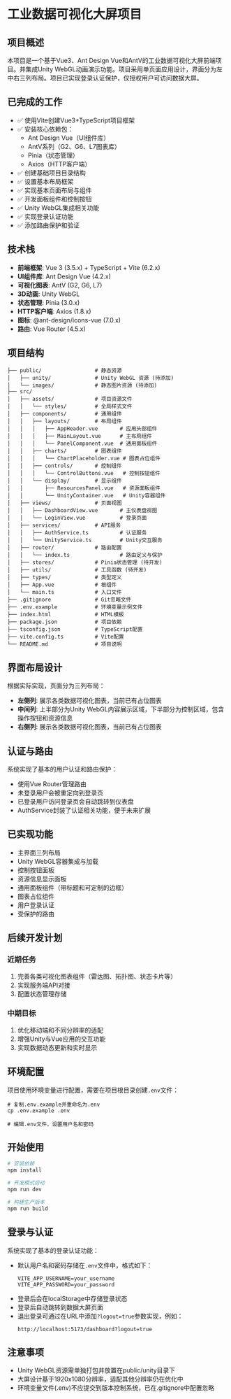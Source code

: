 # 工业数据可视化大屏项目

## 项目概述
本项目是一个基于Vue3、Ant Design Vue和AntV的工业数据可视化大屏前端项目。并集成Unity WebGL动画演示功能。项目采用单页面应用设计，界面分为左中右三列布局。项目已实现登录认证保护，仅授权用户可访问数据大屏。

## 已完成的工作
- ✅ 使用Vite创建Vue3+TypeScript项目框架
- ✅ 安装核心依赖包：
  - Ant Design Vue（UI组件库）
  - AntV系列（G2、G6、L7图表库）
  - Pinia（状态管理）
  - Axios（HTTP客户端）
- ✅ 创建基础项目目录结构
- ✅ 设置基本布局框架
- ✅ 实现基本页面布局与组件
- ✅ 开发面板组件和控制按钮
- ✅ Unity WebGL集成相关功能
- ✅ 实现登录认证功能
- ✅ 添加路由保护和验证

## 技术栈
- **前端框架**: Vue 3 (3.5.x) + TypeScript + Vite (6.2.x)
- **UI组件库**: Ant Design Vue (4.2.x)
- **可视化图表**: AntV (G2, G6, L7)
- **3D动画**: Unity WebGL
- **状态管理**: Pinia (3.0.x)
- **HTTP客户端**: Axios (1.8.x)
- **图标**: @ant-design/icons-vue (7.0.x)
- **路由**: Vue Router (4.5.x)

## 项目结构
```
├── public/                 # 静态资源
│   ├── unity/              # Unity WebGL 资源 (待添加)
│   └── images/             # 静态图片资源 (待添加)
├── src/
│   ├── assets/             # 项目资源文件
│   │   └── styles/         # 全局样式文件
│   ├── components/         # 通用组件
│   │   ├── layouts/        # 布局组件
│   │   │   ├── AppHeader.vue       # 应用头部组件
│   │   │   ├── MainLayout.vue      # 主布局组件
│   │   │   └── PanelComponent.vue  # 通用面板组件
│   │   ├── charts/         # 图表组件
│   │   │   └── ChartPlaceholder.vue # 图表占位组件
│   │   ├── controls/       # 控制组件
│   │   │   └── ControlButtons.vue   # 控制按钮组件
│   │   └── display/        # 显示组件
│   │       ├── ResourcesPanel.vue   # 资源面板组件
│   │       └── UnityContainer.vue   # Unity容器组件
│   ├── views/              # 页面视图
│   │   ├── DashboardView.vue       # 主仪表盘视图
│   │   └── LoginView.vue           # 登录页面
│   ├── services/           # API服务
│   │   ├── AuthService.ts          # 认证服务
│   │   └── UnityService.ts         # Unity交互服务
│   ├── router/             # 路由配置
│   │   └── index.ts                # 路由定义与保护
│   ├── stores/             # Pinia状态管理 (待开发)
│   ├── utils/              # 工具函数 (待开发)
│   ├── types/              # 类型定义
│   ├── App.vue             # 根组件
│   └── main.ts             # 入口文件
├── .gitignore              # Git忽略文件
├── .env.example            # 环境变量示例文件
├── index.html              # HTML模板
├── package.json            # 项目依赖
├── tsconfig.json           # TypeScript配置
├── vite.config.ts          # Vite配置
└── README.md               # 项目说明
```

## 界面布局设计
根据实际实现，页面分为三列布局：
- **左侧列**: 展示各类数据可视化图表，当前已有占位图表
- **中间列**: 上半部分为Unity WebGL内容展示区域，下半部分为控制区域，包含操作按钮和资源信息
- **右侧列**: 展示各类数据可视化图表，当前已有占位图表

## 认证与路由
系统实现了基本的用户认证和路由保护：
- 使用Vue Router管理路由
- 未登录用户会被重定向到登录页
- 已登录用户访问登录页会自动跳转到仪表盘
- AuthService封装了认证相关功能，便于未来扩展

## 已实现功能
- 主界面三列布局
- Unity WebGL容器集成与加载
- 控制按钮面板
- 资源信息显示面板
- 通用面板组件（带标题和可定制的边框）
- 图表占位组件
- 用户登录认证
- 受保护的路由

## 后续开发计划

### 近期任务
1. 完善各类可视化图表组件（雷达图、拓扑图、状态卡片等）
2. 实现服务端API对接
3. 配置状态管理存储

### 中期目标
1. 优化移动端和不同分辨率的适配
2. 增强Unity与Vue应用的交互功能
3. 实现数据动态更新和实时显示

## 环境配置
项目使用环境变量进行配置，需要在项目根目录创建`.env`文件：
```
# 复制.env.example并重命名为.env
cp .env.example .env

# 编辑.env文件，设置用户名和密码
```

## 开始使用
```bash
# 安装依赖
npm install

# 开发模式启动
npm run dev

# 构建生产版本
npm run build
```

## 登录与认证
系统实现了基本的登录认证功能：
- 默认用户名和密码存储在`.env`文件中，格式如下：
  ```
  VITE_APP_USERNAME=your_username
  VITE_APP_PASSWORD=your_password
  ```
- 登录后会在localStorage中存储登录状态
- 登录后自动跳转到数据大屏页面
- 退出登录可通过在URL中添加`?logout=true`参数实现，例如：
  ```
  http://localhost:5173/dashboard?logout=true
  ```

## 注意事项
- Unity WebGL资源需单独打包并放置在public/unity目录下
- 大屏设计基于1920x1080分辨率，适配其他分辨率仍在优化中
- 环境变量文件(.env)不应提交到版本控制系统，已在.gitignore中配置忽略